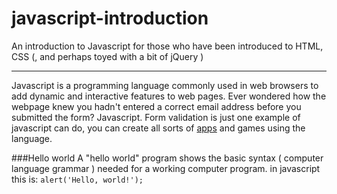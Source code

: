 # javascript-introduction
An introduction to Javascript for those who have been introduced to HTML, CSS (, and perhaps toyed with a bit of jQuery )

---
Javascript is a programming language commonly used in web browsers to add dynamic and interactive features to web pages. Ever wondered how the webpage knew you hadn't entered a correct email address before you submitted the form? Javascript. Form validation is just one example of javascript can do, you can create all sorts of [apps](http://todomvc.com/examples/vanillajs/) and games using the language.

###Hello world
A "hello world" program shows the basic syntax ( computer language grammar ) needed for a working computer program.
in javascript this is:
``` alert('Hello, world!'); ```

